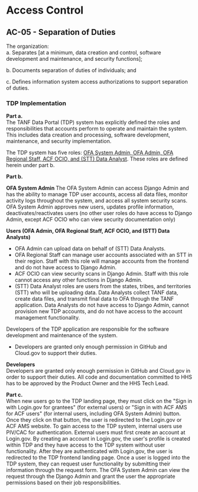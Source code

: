 # Access Control
## AC-05 - Separation of Duties

The organization:  
a. Separates [at a minimum, data creation and control, software development and maintenance, and security functions];

b. Documents separation of duties of individuals; and 

c. Defines information system access authorizations to support separation of duties.

### TDP Implementation

**Part a.**  
The TANF Data Portal (TDP) system has explicitly defined the roles and responsibilities that accounts perform to operate and maintain the system. This includes data creation and processing, software development, maintenance, and security implementation.

The TDP system has five roles: [OFA System Admin, OFA Admin, OFA Regional Staff, ACF OCIO, and (STT) Data Analyst](../../../Technical-Documentation/images/group_list.png). These roles are defined herein under part b. 

**Part b.**  

**OFA System Admin**
The OFA System Admin can access Django Admin and has the ability to manage TDP user accounts, access all data files, monitor activity logs throughout the system, and access all system security scans.  OFA System Admin approves new users, updates profile information, deactivates/reactivates users (no other user roles do have access to Django Admin, except ACF OCIO who can view security documentation only)


**Users (OFA Admin, OFA Regional Staff, ACF OCIO, and (STT) Data Analysts)**
  * OFA Admin can upload data on behalf of (STT) Data Analysts.
  * OFA Regional Staff can manage user accounts associated with an STT in their region. Staff with this role will manage accounts from the frontend and do not have access to Django Admin. 
  * ACF OCIO can view security scans in Django Admin. Staff with this role cannot access any other functions in Django Admin. 
  * (STT) Data Analyst roles are users from the states, tribes, and territories (STT) who will be uploading data. Data Analysts collect TANF data, create data files, and transmit final data to OFA through the TANF application.  Data Analysts do not have access to Django Admin, cannot provision new TDP accounts, and do not have access to the account management functionality.

Developers of the TDP application are responsible for the software development and maintenance of the system.
  * Developers are granted only enough permission in GitHub and Cloud.gov to support their duties. 


**Developers**  
Developers are granted only enough permission in GitHub and Cloud.gov in order to support their duties.  All code and documentation committed to HHS has to be approved by the Product Owner and the HHS Tech Lead.  
  
**Part c.**   
When new users go to the TDP landing page, they must click on the "Sign in with Login.gov for grantees" (for external users) or "Sign in with ACF AMS for ACF users" (for internal users, including OFA System Admin) button.  Once they click on that button, the user is redirected to the Login.gov or ACF AMS website.  To gain access to the TDP system, internal users use PIV/CAC for authentication. External users must first create an account at Login.gov.  By creating an account in Login.gov, the user's profile is created within TDP and they have access to the TDP system without user functionality.  After they are authenticated with Login.gov, the user is redirected to the TDP frontend landing page.  Once a user is logged into the TDP system, they can request user functionality by submitting their information through the request form.  The OFA System Admin can view the request through the Django Admin and grant the user the appropriate permissions based on their job responsibilities.

